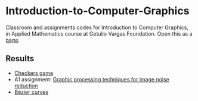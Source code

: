 # Introduction-to-Computer-Graphics
Classroom and assignments codes for Introduction to Computer Graphics, in Applied Mathematics course at Getulio Vargas Foundation. Open this as a [page](https://lucasresck.github.io/Introduction-to-Computer-Graphics/).

## Results

- [Checkers game](https://lucasresck.github.io/Introduction-to-Computer-Graphics/Assignments/Class%20assignments/Assignment%201.html)
- A1 assignment: [Graphic processing techniques for image noise reduction](https://lucasresck.github.io/Introduction-to-Computer-Graphics/Assignments/A1%20assignment/Report.html)
- [Bézier curves](https://lucasresck.github.io/Introduction-to-Computer-Graphics/Exercises/p5.js/Bézier%20curves)
